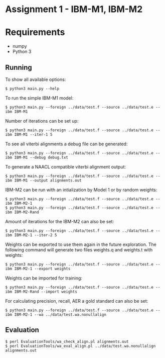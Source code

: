 Assignment 1 - IBM-M1, IBM-M2
=============================

Requirements
============

* numpy
* Python 3

Running
-------

To show all available options:

    $ python3 main.py --help

To run the simple IBM-M1 model:

    $ python3 main.py --foreign ../data/test.f --source ../data/test.e --ibm IBM-M1

Number of iterations can be set up:

    $ python3 main.py --foreign ../data/test.f --source ../data/test.e --ibm IBM-M1 --iter-1 5

To see all viterbi alignments a debug file can be generated:

    $ python3 main.py --foreign ../data/test.f --source ../data/test.e --ibm IBM-M1 --debug debug.txt
 
To generate a NAACL compatible viterbi alignment output:

    $ python3 main.py --foreign ../data/test.f --source ../data/test.e --ibm IBM-M1 --output alignments.out

IBM-M2 can be run with an intialization by Model 1 or by random weights:

    $ python3 main.py --foreign ../data/test.f --source ../data/test.e --ibm IBM-M2-1
    $ python3 main.py --foreign ../data/test.f --source ../data/test.e --ibm IBM-M2-Rand

Amount of iterations for the IBM-M2 can also be set:

    $ python3 main.py --foreign ../data/test.f --source ../data/test.e --ibm IBM-M2-1 --iter-2 5

Weights can be exported to use them again in the future exploration. The following command will generate two
files weights.q and weights.t with weights:

    $ python3 main.py --foreign ../data/test.f --source ../data/test.e --ibm IBM-M2-1 --export weights

Weights can be imported for training:

    $ python3 main.py --foreign ../data/test.f --source ../data/test.e --ibm IBM-M2-Rand --import weights

For calculating precision, recall, AER a gold standard can also be set:

    $ python3 main.py --foreign ../data/test.f --source ../data/test.e --ibm IBM-M2-1 --wa ../data/test.wa.nonullalign

Evaluation
----------

    $ perl EvaluationTools/wa_check_align.pl alignments.out
    $ perl EvaluationTools/wa_eval_align.pl ../data/test.wa.nonullalign alignments.out

